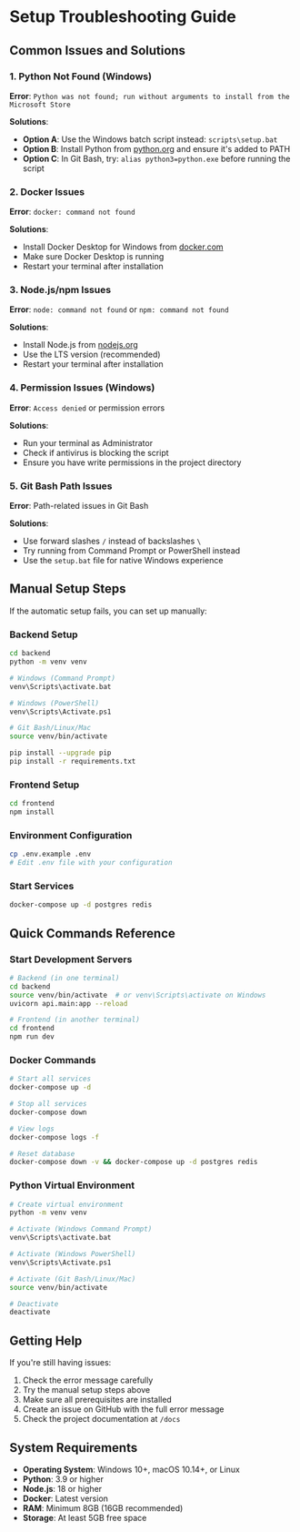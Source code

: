 # Setup Troubleshooting Guide

## Common Issues and Solutions

### 1. Python Not Found (Windows)

**Error**: `Python was not found; run without arguments to install from the Microsoft Store`

**Solutions**:
- **Option A**: Use the Windows batch script instead: `scripts\setup.bat`
- **Option B**: Install Python from [python.org](https://python.org) and ensure it's added to PATH
- **Option C**: In Git Bash, try: `alias python3=python.exe` before running the script

### 2. Docker Issues

**Error**: `docker: command not found`

**Solutions**:
- Install Docker Desktop for Windows from [docker.com](https://docker.com)
- Make sure Docker Desktop is running
- Restart your terminal after installation

### 3. Node.js/npm Issues

**Error**: `node: command not found` or `npm: command not found`

**Solutions**:
- Install Node.js from [nodejs.org](https://nodejs.org)
- Use the LTS version (recommended)
- Restart your terminal after installation

### 4. Permission Issues (Windows)

**Error**: `Access denied` or permission errors

**Solutions**:
- Run your terminal as Administrator
- Check if antivirus is blocking the script
- Ensure you have write permissions in the project directory

### 5. Git Bash Path Issues

**Error**: Path-related issues in Git Bash

**Solutions**:
- Use forward slashes `/` instead of backslashes `\`
- Try running from Command Prompt or PowerShell instead
- Use the `setup.bat` file for native Windows experience

## Manual Setup Steps

If the automatic setup fails, you can set up manually:

### Backend Setup
```bash
cd backend
python -m venv venv

# Windows (Command Prompt)
venv\Scripts\activate.bat

# Windows (PowerShell)
venv\Scripts\Activate.ps1

# Git Bash/Linux/Mac
source venv/bin/activate

pip install --upgrade pip
pip install -r requirements.txt
```

### Frontend Setup
```bash
cd frontend
npm install
```

### Environment Configuration
```bash
cp .env.example .env
# Edit .env file with your configuration
```

### Start Services
```bash
docker-compose up -d postgres redis
```

## Quick Commands Reference

### Start Development Servers
```bash
# Backend (in one terminal)
cd backend
source venv/bin/activate  # or venv\Scripts\activate on Windows
uvicorn api.main:app --reload

# Frontend (in another terminal)
cd frontend
npm run dev
```

### Docker Commands
```bash
# Start all services
docker-compose up -d

# Stop all services
docker-compose down

# View logs
docker-compose logs -f

# Reset database
docker-compose down -v && docker-compose up -d postgres redis
```

### Python Virtual Environment
```bash
# Create virtual environment
python -m venv venv

# Activate (Windows Command Prompt)
venv\Scripts\activate.bat

# Activate (Windows PowerShell)
venv\Scripts\Activate.ps1

# Activate (Git Bash/Linux/Mac)
source venv/bin/activate

# Deactivate
deactivate
```

## Getting Help

If you're still having issues:

1. Check the error message carefully
2. Try the manual setup steps above
3. Make sure all prerequisites are installed
4. Create an issue on GitHub with the full error message
5. Check the project documentation at `/docs`

## System Requirements

- **Operating System**: Windows 10+, macOS 10.14+, or Linux
- **Python**: 3.9 or higher
- **Node.js**: 18 or higher
- **Docker**: Latest version
- **RAM**: Minimum 8GB (16GB recommended)
- **Storage**: At least 5GB free space
